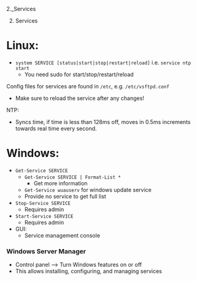 2._Services

2. Services

# Linux:
- `system SERVICE [status|start|stop|restart|reload]` i.e. `service ntp start`
	- You need sudo for start/stop/restart/reload

Config files for services are found in `/etc`, e.g. `/etc/vsftpd.conf`
- Make sure to reload the service after any changes!


NTP:
- Syncs time, if time is less than 128ms off, moves in 0.5ms increments towards real time every second.

# Windows:
- `Get-Service SERVICE`
	- `Get-Service SERVICE | Format-List *`
		- Get more information
	- `Get-Service wuauserv` for windows update service
	- Provide no service to get full list
- `Stop-Service SERVICE`
	- Requires admin
- `Start-Service SERVICE`
	- Requires admin
- GUI:
	- Service management console

### Windows Server Manager
- Control panel --> Turn Windows features on or off
- This allows installing, configuring, and managing services